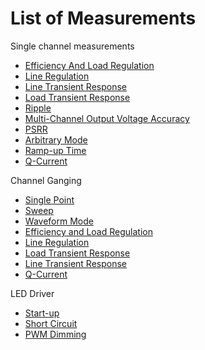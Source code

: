 # List of Measurements
Single channel measurements
 - [Efficiency And Load Regulation](efficiency-and-load-regulation.md)
 - [Line Regulation](line-regulation.md)
 - [Line Transient Response](line-transient-response.md)
 - [Load Transient Response](load-transient-response.md)
 - [Ripple](ripple.md)
 - [Multi-Channel Output Voltage Accuracy](multi-channel-output-voltage-accuracy.md)
 - [PSRR](psrr.md)
 - [Arbitrary Mode](arbitrary-mode.md)
 - [Ramp-up Time](ramp-up-time.md)
 - [Q-Current](q-current.md)
   
Channel Ganging
  - [Single Point](channel%20ganging/single-point.md)
  - [Sweep](channel%20ganging/sweep.md)
  - [Waveform Mode](channel%20ganging/waveform-mode.md)
  - [Efficiency and Load Regulation](channel%20ganging/efficiency-and-load-regulation.md)
  - [Line Regulation](channel%20ganging/line-regulation.md)
  - [Load Transient Response](channel%20ganging/load-transient.md)
  - [Line Transient Response](channel%20ganging/line-transient.md)
  - [Q-Current](channel%20ganging/q-current.md)

LED Driver
  - [Start-up](LED%20Driver/LED-Startup.md)
  - [Short Circuit](LED%20Driver/LED-ShortCircuit.md)
  - [PWM Dimming](LED%20Driver/LED-PWMDimming.md)
